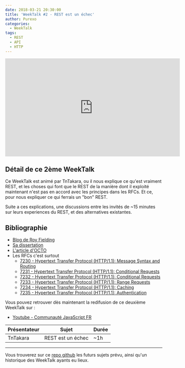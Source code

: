 ```yaml
---
date: 2018-03-21 20:30:00
title: 'WeekTalk #2 - REST est un échec'
author: Purexo
categories:
  - WeekTalk
tags:
  - REST
  - API
  - HTTP
---
```


<iframe width="560" height="315" src="https://www.youtube-nocookie.com/embed/1gAtHMY9h-Q" frameborder="0" allow="autoplay; encrypted-media" allowfullscreen></iframe>

## Détail de ce 2ème WeekTalk

Ce WeekTalk est animé par TnTakara, ou il nous explique ce qu'est vraiment REST, et les choses qui font que le REST de la manière dont il exploité maintenant n'est pas en accord avec les principes dans les RFCs. Et ce, pour nous expliquer ce qui ferrais un "bon" REST.

Suite a ces explications, une discussions entre les invités de ~15 minutes sur leurs experiences du REST, et des alternatives existantes.

## Bibliographie
- [Blog de Roy Fielding](https://roy.gbiv.com/untangled/)
- [Sa dissertation](https://www.ics.uci.edu/~fielding/pubs/dissertation/top.htm)
- [L'article d'OCTO](https://blog.octo.com/designer-une-api-rest/)
- Les RFCs c'est surtout  
  - [7230 - Hypertext Transfer Protocol (HTTP/1.1): Message Syntax and Routing](https://tools.ietf.org/html/rfc7230)
  - [7231 - Hypertext Transfer Protocol (HTTP/1.1): Conditional Requests](https://tools.ietf.org/html/rfc7231)
  - [7232 - Hypertext Transfer Protocol (HTTP/1.1): Conditional Requests](https://tools.ietf.org/html/rfc7232)
  - [7233 - Hypertext Transfer Protocol (HTTP/1.1): Range Requests](https://tools.ietf.org/html/rfc7233)
  - [7234 - Hypertext Transfer Protocol (HTTP/1.1): Caching](https://tools.ietf.org/html/rfc7234)
  - [7235 - Hypertext Transfer Protocol (HTTP/1.1): Authentication](https://tools.ietf.org/html/rfc7235)

Vous pouvez retrouver dès maintenant la redifusion de ce deuxième WeekTalk sur :

- [Youtube - Communauté JavaScript FR](https://www.youtube.com/watch?v=1gAtHMY9h-Q)

| Présentateur | Sujet | Durée |
| --- | --- | --- |
| TnTakara | REST est un échec | ~1h |

-----------------------------

Vous trouverez sur ce [repo github](https://github.com/ES-Community/weektalk) les futurs sujets prévu, ainsi qu'un historique des WeekTalk ayants eu lieux.